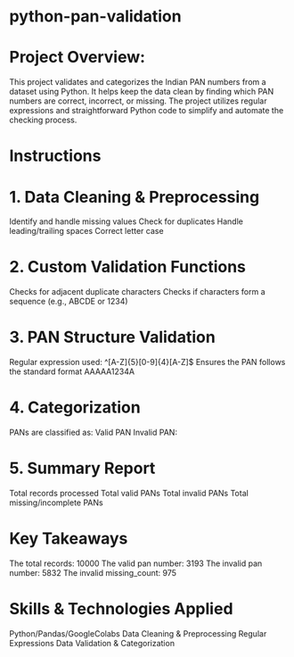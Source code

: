 # python-pan-validation
# Project Overview:
This project validates and categorizes the Indian PAN numbers from a dataset using Python. It helps keep the data clean by finding which PAN numbers are correct, incorrect, or missing. The project utilizes regular expressions and straightforward Python code to simplify and automate the checking process.
# Instructions
# 1. Data Cleaning & Preprocessing
Identify and handle missing values
Check for duplicates
Handle leading/trailing spaces
Correct letter case
# 2. Custom Validation Functions
Checks for adjacent duplicate characters
Checks if characters form a sequence (e.g., ABCDE or 1234)
# 3. PAN Structure Validation
Regular expression used: ^[A-Z]{5}[0-9]{4}[A-Z]$
Ensures the PAN follows the standard format AAAAA1234A
# 4. Categorization
PANs are classified as:
Valid PAN
Invalid PAN:
# 5. Summary Report
Total records processed
Total valid PANs
Total invalid PANs
Total missing/incomplete PANs

# Key Takeaways
The total records: 10000
The valid pan number: 3193
The invalid pan number: 5832
The invalid missing_count: 975

# Skills & Technologies Applied
Python/Pandas/GoogleColabs
Data Cleaning & Preprocessing
Regular Expressions
Data Validation & Categorization
